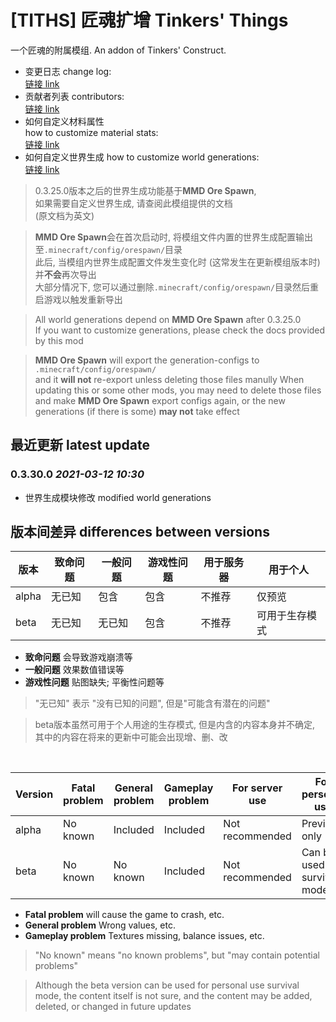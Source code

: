 # [TITHS] 匠魂扩增 Tinkers' Things

一个匠魂的附属模组. An addon of Tinkers' Construct.

* 变更日志 change log:  
  [链接 link](changelog.md)
* 贡献者列表 contributors:  
  [链接 link](doc/contributors.md)
* 如何自定义材料属性  
  how to customize material stats:  
  [链接 link](doc/doc_customize_materials.md)
* 如何自定义世界生成
  how to customize world generations:  
  [链接 link](doc/doc_world_generations.md)

> 0.3.25.0版本之后的世界生成功能基于**MMD Ore Spawn**,  
> 如果需要自定义世界生成, 请查阅此模组提供的文档  
> (原文档为英文)
  
> **MMD Ore Spawn**会在首次启动时, 将模组文件内置的世界生成配置输出至`.minecraft/config/orespawn/`目录  
> 此后, 当模组内世界生成配置文件发生变化时 (这常发生在更新模组版本时) 并**不会**再次导出  
> 大部分情况下, 您可以通过删除`.minecraft/config/orespawn/`目录然后重启游戏以触发重新导出

> All world generations depend on **MMD Ore Spawn** after 0.3.25.0  
> If you want to customize generations, please check the docs provided by this mod

> **MMD Ore Spawn** will export the generation-configs to `.minecraft/config/orespawn/`  
> and it **will not** re-export unless deleting those files manully
> When updating this or some other mods, you may need to delete those files and make **MMD Ore Spawn** export configs again, or the new generations (if there is some) **may not** take effect

## 最近更新 latest update

### 0.3.30.0 _2021-03-12 10:30_
 
 * 世界生成模块修改 modified world generations

## 版本间差异 differences between versions

版本|致命问题|一般问题|游戏性问题|用于服务器|用于个人
-|-|-|-|-|-
alpha|无已知|包含|包含|不推荐|仅预览
beta|无已知|无已知|包含|不推荐|可用于生存模式

* **致命问题** 会导致游戏崩溃等
* **一般问题** 效果数值错误等
* **游戏性问题** 贴图缺失; 平衡性问题等

> "无已知" 表示 "没有已知的问题", 但是"可能含有潜在的问题"

> beta版本虽然可用于个人用途的生存模式, 但是内含的内容本身并不确定, 其中的内容在将来的更新中可能会出现增、删、改

<br>

Version|Fatal problem|General problem|Gameplay problem|For server use|For personal use
-|-|-|-|-|-
alpha|No known|Included|Included|Not recommended|Preview only
beta|No known|No known|Included|Not recommended|Can be used for survival mode

* **Fatal problem** will cause the game to crash, etc.
* **General problem** Wrong values, etc.
* **Gameplay problem** Textures missing, balance issues, etc.

> "No known" means "no known problems", but "may contain potential problems"

> Although the beta version can be used for personal use survival mode, the content itself is not sure, and the content may be added, deleted, or changed in future updates
